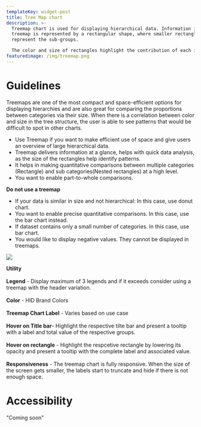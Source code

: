 ```yaml
---
templateKey: widget-post
title: Tree Map chart
description: >-
  Treemap chart is used for displaying hierarchical data. Information in a
  treemap is represented by a rectangular shape, where smaller rectangles
  represent the sub-groups. 

  The color and size of rectangles highlight the contribution of each item to the whole, within the hierarchy.
featuredimage: /img/treemap.png
---
```

# Guidelines

Treemaps are one of the most compact and space-efficient options for displaying hierarchies and are also great for comparing the proportions between categories via their size. When there is a correlation between color and size in the tree structure, the user is able to see patterns that would be difficult to spot in other charts.

* Use Treemap if you want to make efficient use of space and give users an overview of large hierarchical data.
* Treemap delivers information at a glance, helps with quick data analysis, as the size of the rectangles help identify patterns.
* It helps in making quantitative comparisons between multiple categories (Rectangle) and sub categories(Nested rectangles) at a high level.
* You want to enable part-to-whole comparisons.

**Do not use a treemap**

* If your data is similar in size and not hierarchical: In this case, use donut chart.
* You want to enable precise quantitative comparisons. In this case, use the bar chart instead.
* If dataset contains only a small number of categories. In this case, use bar chart.
* You would like to display negative values. They cannot be displayed in treemaps.

![](/img/treemap.png)

**Utility**\
\
**Legend** - Display maximum of 3 legends and if it exceeds consider using a treemap with the header variation.\
\
**Color** - HID Brand Colors\
\
**Treemap Chart Label** - Varies based on use case\
\
**Hover on Title bar**- Highlight the respective tilte bar and present a tooltip with a label and total value of the respective groups.\
\
**Hover on rectangle** - Highlight the respcetive rectangle by lowering its opacity and present a tooltip with the complete label and associated value.\
\
**Responsiveness** - The treemap chart is fully responsive. When the size of the screen gets smaller, the labels start to truncate and hide if there is not enough space.

# **Accessibility**

"Coming soon"
